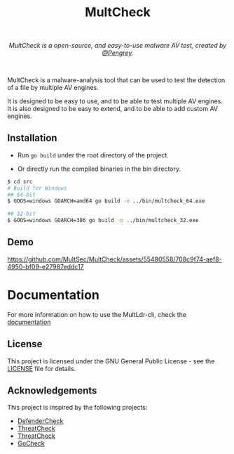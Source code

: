 <div align="center">
  <h1>MultCheck</h1>
  <br/>

  <p><i>MultCheck is a open-source, and easy-to-use malware AV test, created by <a href="https://infosec.exchange/@Pengrey">@Pengrey</a>.</i></p>
  <br />
  
</div>

MultCheck is a malware-analysis tool that can be used to test the detection of a file by multiple AV engines.

It is designed to be easy to use, and to be able to test multiple AV engines. It is also designed to be easy to extend, and to be able to add custom AV engines.

## Installation
-  Run `go build` under the root directory of the project.

-  Or directly run the compiled binaries in the bin directory.

```bash
$ cd src
# Build for Windows
## 64-bit
$ GOOS=windows GOARCH=amd64 go build -o ../bin/multcheck_64.exe

## 32-bit
$ GOOS=windows GOARCH=386 go build -o ../bin/multcheck_32.exe
```

## Demo
https://github.com/MultSec/MultCheck/assets/55480558/708c9f74-aef8-4950-bf09-e27987eddc17

# Documentation
For more information on how to use the MultLdr-cli, check the [documentation](https://multsec.github.io/docs/multcheck/)

## License
This project is licensed under the GNU General Public License - see the [LICENSE](LICENSE) file for details.

## Acknowledgements
This project is inspired by the following projects:
- [DefenderCheck](https://github.com/matterpreter/DefenderCheck)
- [ThreatCheck](https://github.com/rasta-mouse/ThreatCheck)
- [ThreatCheck](https://github.com/PACHAKUTlQ/ThreatCheck)
- [GoCheck](https://github.com/gatariee/gocheck)
